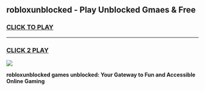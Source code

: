 
## robloxunblocked - Play Unblocked Gmaes & Free
<h3>
<a href="https://news.freeplayer.one?title=robloxunblocked&ref=23F">CLICK TO PLAY</a></h3>
<hr>

<h3>
<a href="https://news.freeplayer.one?title=robloxunblocked&ref=23F">CLICK 2 PLAY</a>
  
</h3>

<a href="https://news.freeplayer.one?title=robloxunblocked&ref=23F/"><img src="https://clearcache.store/games.png"></a>


**robloxunblocked games unblocked: Your Gateway to Fun and Accessible Online Gaming**
